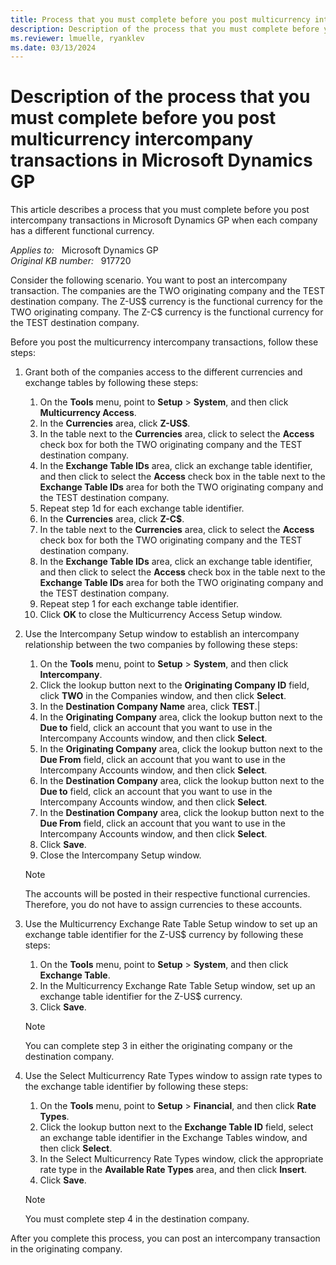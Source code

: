 ```yaml
---
title: Process that you must complete before you post multicurrency intercompany transactions in Microsoft Dynamics GP
description: Description of the process that you must complete before you post multicurrency intercompany transactions in Microsoft Dynamics GP.
ms.reviewer: lmuelle, ryanklev
ms.date: 03/13/2024
---
```

# Description of the process that you must complete before you post multicurrency intercompany transactions in Microsoft Dynamics GP

This article describes a process that you must complete before you post intercompany transactions in Microsoft Dynamics GP when each company has a different functional currency.

_Applies to:_ &nbsp; Microsoft Dynamics GP  
_Original KB number:_ &nbsp; 917720

Consider the following scenario. You want to post an intercompany transaction. The companies are the TWO originating company and the TEST destination company. The Z-US$ currency is the functional currency for the TWO originating company. The Z-C$ currency is the functional currency for the TEST destination company.

Before you post the multicurrency intercompany transactions, follow these steps:

1. Grant both of the companies access to the different currencies and exchange tables by following these steps:
    1. On the **Tools** menu, point to **Setup** > **System**, and then click **Multicurrency Access**.
    1. In the **Currencies** area, click **Z-US$**.
    1. In the table next to the **Currencies** area, click to select the **Access** check box for both the TWO originating company and the TEST destination company.
    1. In the **Exchange Table IDs** area, click an exchange table identifier, and then click to select the **Access** check box in the table next to the **Exchange Table IDs** area for both the TWO originating company and the TEST destination company.
    1. Repeat step 1d for each exchange table identifier.
    1. In the **Currencies** area, click **Z-C$**.
    1. In the table next to the **Currencies** area, click to select the **Access** check box for both the TWO originating company and the TEST destination company.
    1. In the **Exchange Table IDs** area, click an exchange table identifier, and then click to select the **Access** check box in the table next to the **Exchange Table IDs** area for both the TWO originating company and the TEST destination company.
    1. Repeat step 1 for each exchange table identifier.
    1. Click **OK** to close the Multicurrency Access Setup window.

1. Use the Intercompany Setup window to establish an intercompany relationship between the two companies by following these steps:
    1. On the **Tools** menu, point to **Setup** > **System**, and then click **Intercompany**.
    1. Click the lookup button next to the **Originating Company ID** field, click **TWO** in the Companies window, and then click **Select**.
    1. In the **Destination Company Name** area, click **TEST**.|
    1. In the **Originating Company** area, click the lookup button next to the **Due to** field, click an account that you want to use in the Intercompany Accounts window, and then click **Select**.
    1. In the **Originating Company** area, click the lookup button next to the **Due From** field, click an account that you want to use in the Intercompany Accounts window, and then click **Select**.
    1. In the **Destination Company** area, click the lookup button next to the **Due to** field, click an account that you want to use in the Intercompany Accounts window, and then click **Select**.
    1. In the **Destination Company** area, click the lookup button next to the **Due From** field, click an account that you want to use in the Intercompany Accounts window, and then click **Select**.
    1. Click **Save**.
    1. Close the Intercompany Setup window.
     > [!NOTE]
    > The accounts will be posted in their respective functional currencies. Therefore, you do not have to assign currencies to these accounts.

1. Use the Multicurrency Exchange Rate Table Setup window to set up an exchange table identifier for the Z-US$ currency by following these steps:
    1. On the **Tools** menu, point to **Setup** > **System**, and then click **Exchange Table**.
    1. In the Multicurrency Exchange Rate Table Setup window, set up an exchange table identifier for the Z-US$ currency.
    1. Click **Save**.
    > [!NOTE]
    > You can complete step 3 in either the originating company or the destination company.

1. Use the Select Multicurrency Rate Types window to assign rate types to the exchange table identifier by following these steps:
    1. On the **Tools** menu, point to **Setup** > **Financial**, and then click **Rate Types**.
    1. Click the lookup button next to the **Exchange Table ID** field, select an exchange table identifier in the Exchange Tables window, and then click **Select**.
    1. In the Select Multicurrency Rate Types window, click the appropriate rate type in the **Available Rate Types** area, and then click **Insert**.
    1. Click **Save**.
   > [!NOTE]
    > You must complete step 4 in the destination company.

After you complete this process, you can post an intercompany transaction in the originating company.
